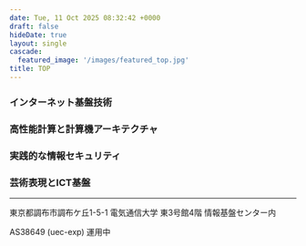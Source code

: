 ```yaml
---
date: Tue, 11 Oct 2025 08:32:42 +0000
draft: false
hideDate: true
layout: single
cascade:
  featured_image: '/images/featured_top.jpg'
title: TOP
---
```

### インターネット基盤技術

### 高性能計算と計算機アーキテクチャ

### 実践的な情報セキュリティ

### 芸術表現とICT基盤

- - -

東京都調布市調布ケ丘1-5-1 電気通信大学 東3号館4階 情報基盤センター内

AS38649 (uec-exp) 運用中
